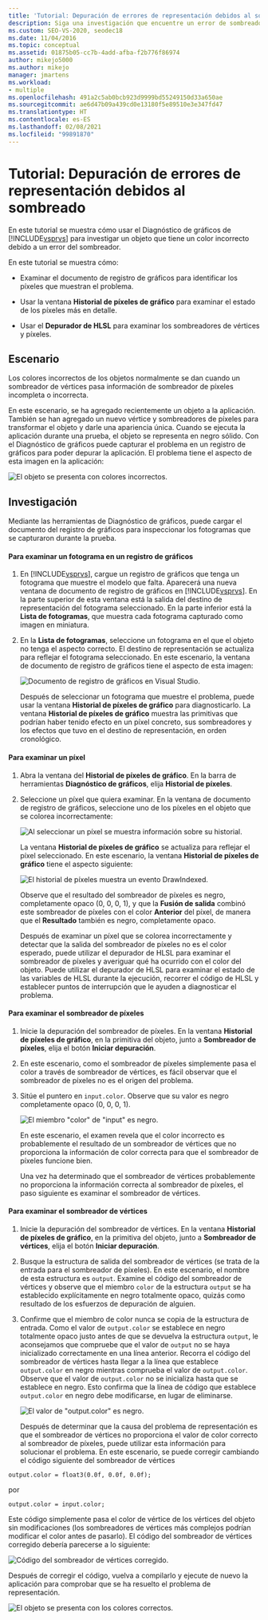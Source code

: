 ```yaml
---
title: 'Tutorial: Depuración de errores de representación debidos al sombreado | Microsoft Docs'
description: Siga una investigación que encuentre un error de sombreador. Muestra el uso de Diagnóstico de gráficos de Visual Studio, incluido el historial de píxeles de gráfico y el depurador de HLSL.
ms.custom: SEO-VS-2020, seodec18
ms.date: 11/04/2016
ms.topic: conceptual
ms.assetid: 01875b05-cc7b-4add-afba-f2b776f86974
author: mikejo5000
ms.author: mikejo
manager: jmartens
ms.workload:
- multiple
ms.openlocfilehash: 491a2c5ab0bcb923d9999bd55249150d33a650ae
ms.sourcegitcommit: ae6d47b09a439cd0e13180f5e89510e3e347fd47
ms.translationtype: HT
ms.contentlocale: es-ES
ms.lasthandoff: 02/08/2021
ms.locfileid: "99891870"
---
```

# <a name="walkthrough-debugging-rendering-errors-due-to-shading"></a>Tutorial: Depuración de errores de representación debidos al sombreado
En este tutorial se muestra cómo usar el Diagnóstico de gráficos de [!INCLUDE[vsprvs](../../code-quality/includes/vsprvs_md.md)] para investigar un objeto que tiene un color incorrecto debido a un error del sombreador.

 En este tutorial se muestra cómo:

- Examinar el documento de registro de gráficos para identificar los píxeles que muestran el problema.

- Usar la ventana **Historial de píxeles de gráfico** para examinar el estado de los píxeles más en detalle.

- Usar el **Depurador de HLSL** para examinar los sombreadores de vértices y píxeles.

## <a name="scenario"></a>Escenario
 Los colores incorrectos de los objetos normalmente se dan cuando un sombreador de vértices pasa información de sombreador de píxeles incompleta o incorrecta.

 En este escenario, se ha agregado recientemente un objeto a la aplicación. También se han agregado un nuevo vértice y sombreadores de píxeles para transformar el objeto y darle una apariencia única. Cuando se ejecuta la aplicación durante una prueba, el objeto se representa en negro sólido. Con el Diagnóstico de gráficos puede capturar el problema en un registro de gráficos para poder depurar la aplicación. El problema tiene el aspecto de esta imagen en la aplicación:

 ![El objeto se presenta con colores incorrectos.](media/gfx_diag_demo_render_error_shader_problem.png "gfx_diag_demo_render_error_shader_problem")

## <a name="investigation"></a>Investigación
 Mediante las herramientas de Diagnóstico de gráficos, puede cargar el documento del registro de gráficos para inspeccionar los fotogramas que se capturaron durante la prueba.

#### <a name="to-examine-a-frame-in-a-graphics-log"></a>Para examinar un fotograma en un registro de gráficos

1. En [!INCLUDE[vsprvs](../../code-quality/includes/vsprvs_md.md)], cargue un registro de gráficos que tenga un fotograma que muestre el modelo que falta. Aparecerá una nueva ventana de documento de registro de gráficos en [!INCLUDE[vsprvs](../../code-quality/includes/vsprvs_md.md)]. En la parte superior de esta ventana está la salida del destino de representación del fotograma seleccionado. En la parte inferior está la **Lista de fotogramas**, que muestra cada fotograma capturado como imagen en miniatura.

2. En la **Lista de fotogramas**, seleccione un fotograma en el que el objeto no tenga el aspecto correcto. El destino de representación se actualiza para reflejar el fotograma seleccionado. En este escenario, la ventana de documento de registro de gráficos tiene el aspecto de esta imagen:

    ![Documento de registro de gráficos en Visual Studio.](media/gfx_diag_demo_render_error_shader_step_1.png "gfx_diag_demo_render_error_shader_step_1")

   Después de seleccionar un fotograma que muestre el problema, puede usar la ventana **Historial de píxeles de gráfico** para diagnosticarlo. La ventana **Historial de píxeles de gráfico** muestra las primitivas que podrían haber tenido efecto en un píxel concreto, sus sombreadores y los efectos que tuvo en el destino de representación, en orden cronológico.

#### <a name="to-examine-a-pixel"></a>Para examinar un píxel

1. Abra la ventana del **Historial de píxeles de gráfico**. En la barra de herramientas **Diagnóstico de gráficos**, elija **Historial de píxeles**.

2. Seleccione un píxel que quiera examinar. En la ventana de documento de registro de gráficos, seleccione uno de los píxeles en el objeto que se colorea incorrectamente:

    ![Al seleccionar un píxel se muestra información sobre su historial.](media/gfx_diag_demo_render_error_shader_step_2.png "gfx_diag_demo_render_error_shader_step_2")

    La ventana **Historial de píxeles de gráfico** se actualiza para reflejar el píxel seleccionado. En este escenario, la ventana **Historial de píxeles de gráfico** tiene el aspecto siguiente:

    ![El historial de píxeles muestra un evento DrawIndexed.](media/gfx_diag_demo_render_error_shader_step_3.png "gfx_diag_demo_render_error_shader_step_3")

    Observe que el resultado del sombreador de píxeles es negro, completamente opaco (0, 0, 0, 1), y que la **Fusión de salida** combinó este sombreador de píxeles con el color **Anterior** del píxel, de manera que el **Resultado** también es negro, completamente opaco.

   Después de examinar un píxel que se colorea incorrectamente y detectar que la salida del sombreador de píxeles no es el color esperado, puede utilizar el depurador de HLSL para examinar el sombreador de píxeles y averiguar qué ha ocurrido con el color del objeto. Puede utilizar el depurador de HLSL para examinar el estado de las variables de HLSL durante la ejecución, recorrer el código de HLSL y establecer puntos de interrupción que le ayuden a diagnosticar el problema.

#### <a name="to-examine-the-pixel-shader"></a>Para examinar el sombreador de píxeles

1. Inicie la depuración del sombreador de píxeles. En la ventana **Historial de píxeles de gráfico**, en la primitiva del objeto, junto a **Sombreador de píxeles**, elija el botón **Iniciar depuración**.

2. En este escenario, como el sombreador de píxeles simplemente pasa el color a través de sombreador de vértices, es fácil observar que el sombreador de píxeles no es el origen del problema.

3. Sitúe el puntero en `input.color`. Observe que su valor es negro completamente opaco (0, 0, 0, 1).

    ![El miembro "color" de "input" es negro.](media/gfx_diag_demo_render_error_shader_step_5.png "gfx_diag_demo_render_error_shader_step_5")

    En este escenario, el examen revela que el color incorrecto es probablemente el resultado de un sombreador de vértices que no proporciona la información de color correcta para que el sombreador de píxeles funcione bien.

   Una vez ha determinado que el sombreador de vértices probablemente no proporciona la información correcta al sombreador de píxeles, el paso siguiente es examinar el sombreador de vértices.

#### <a name="to-examine-the-vertex-shader"></a>Para examinar el sombreador de vértices

1. Inicie la depuración del sombreador de vértices. En la ventana **Historial de píxeles de gráfico**, en la primitiva del objeto, junto a **Sombreador de vértices**, elija el botón **Iniciar depuración**.

2. Busque la estructura de salida del sombreador de vértices (se trata de la entrada para el sombreador de píxeles). En este escenario, el nombre de esta estructura es `output`. Examine el código del sombreador de vértices y observe que el miembro `color` de la estructura `output` se ha establecido explícitamente en negro totalmente opaco, quizás como resultado de los esfuerzos de depuración de alguien.

3. Confirme que el miembro de color nunca se copia de la estructura de entrada. Como el valor de `output.color` se establece en negro totalmente opaco justo antes de que se devuelva la estructura `output`, le aconsejamos que compruebe que el valor de `output` no se haya inicializado correctamente en una línea anterior. Recorra el código del sombreador de vértices hasta llegar a la línea que establece `output.color` en negro mientras comprueba el valor de `output.color`. Observe que el valor de `output.color` no se inicializa hasta que se establece en negro. Esto confirma que la línea de código que establece `output.color` en negro debe modificarse, en lugar de eliminarse.

    ![El valor de "output.color" es negro.](media/gfx_diag_demo_render_error_shader_step_7.png "gfx_diag_demo_render_error_shader_step_7")

   Después de determinar que la causa del problema de representación es que el sombreador de vértices no proporciona el valor de color correcto al sombreador de píxeles, puede utilizar esta información para solucionar el problema. En este escenario, se puede corregir cambiando el código siguiente del sombreador de vértices

```hlsl
output.color = float3(0.0f, 0.0f, 0.0f);
```

 por

```hlsl
output.color = input.color;
```

 Este código simplemente pasa el color de vértice de los vértices del objeto sin modificaciones (los sombreadores de vértices más complejos podrían modificar el color antes de pasarlo). El código del sombreador de vértices corregido debería parecerse a lo siguiente:

 ![Código del sombreador de vértices corregido.](media/gfx_diag_demo_render_error_shader_step_8.png "gfx_diag_demo_render_error_shader_step_8")

 Después de corregir el código, vuelva a compilarlo y ejecute de nuevo la aplicación para comprobar que se ha resuelto el problema de representación.

 ![El objeto se presenta con los colores correctos.](media/gfx_diag_demo_render_error_shader_resolution.png "gfx_diag_demo_render_error_shader_resolution")

